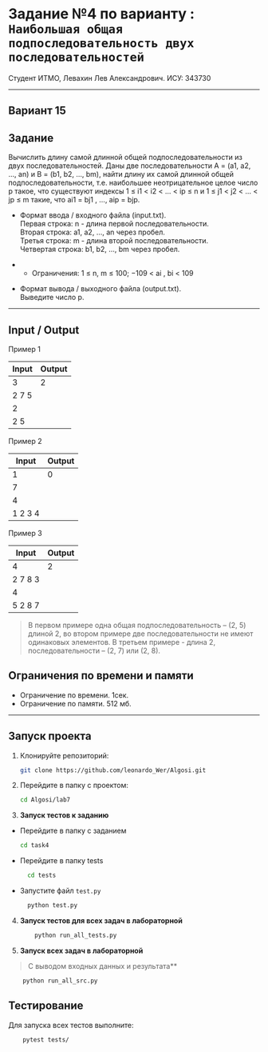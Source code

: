 # Задание №4 по варианту  : `Наибольшая общая подпоследовательность двух последовательностей`

Студент ИТМО, Левахин Лев Александрович.
ИСУ: 343730

---

## Вариант 15

## Задание
Вычислить длину самой длинной общей подпоследовательности из двух последовательностей.
Даны две последовательности A = (a1, a2, ..., an) и B = (b1, b2, ..., bm), найти
длину их самой длинной общей подпоследовательности, т.е. наибольшее неотрицательное целое число p такое, что существуют индексы 1 ≤ i1 < i2 < ... < ip ≤ n
и 1 ≤ j1 < j2 < ... < jp ≤ m такие, что ai1 = bj1
, ..., aip = bjp.
- Формат ввода / входного файла (input.txt).  
Первая строка: n - длина первой последовательности.  
Вторая строка: a1, a2, ..., an через пробел.  
Третья строка: m - длина второй последовательности.  
Четвертая строка: b1, b2, ..., bm через пробел.  
- - Ограничения: 1 ≤ n, m ≤ 100; −109 < ai , bi < 109

- Формат вывода / выходного файла (output.txt).  
Выведите число p.

---

## Input / Output 
Пример 1

| Input | Output |
|-------|--------|
| 3     | 2      |
| 2 7 5 |        |
| 2     |        |
| 2 5   |        |

Пример 2

| Input    | Output |
|----------|--------|
| 1        | 0      |
| 7        |        |
| 4        |        |
| 1 2 3 4  |        |

Пример 3

| Input    | Output |
|----------|--------|
| 4        | 2      |
| 2 7 8 3  |        |
| 4        |        |
| 5 2 8 7  |        |

> В первом примере одна общая подпоследовательность – (2, 5) длиной 2, во
втором примере две последовательности не имеют одинаковых элементов.
В третьем примере - длина 2, последовательности – (2, 7) или (2, 8).

## Ограничения по времени и памяти

- Ограничение по времени. 1сек.
- Ограничение по памяти. 512 мб.

---

## Запуск проекта
1. Клонируйте репозиторий:
   ```bash
   git clone https://github.com/leonardo_Wer/Algosi.git
   ```
2. Перейдите в папку с проектом:
   ```bash
   cd Algosi/lab7
   ```
3. **Запуск тестов к заданию**
 - Перейдите в папку с заданием
    ```bash
   cd task4
  - Перейдите в папку tests
    ```bash
      cd tests
  - Запустите файл `test.py`
    ```bash
      python test.py

4. **Запуск тестов для всех задач в лабораторной**
    ```bash
        python run_all_tests.py
    ```
5. **Запуск всех задач в лабораторной**
> С выводом входных данных и результата**
```bash
    python run_all_src.py
```

## Тестирование
Для запуска всех тестов выполните:
```bash
    pytest tests/
```
